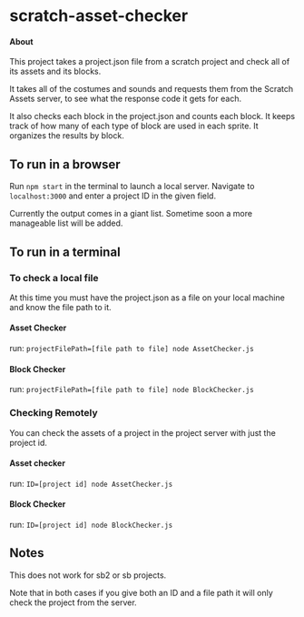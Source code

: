 # scratch-asset-checker
#### About
This project takes a project.json file from a scratch project and check all of its assets and its blocks.  

It takes all of the costumes and sounds and requests them from the Scratch Assets server, to see what the response code it gets for each.  

It also checks each block in the project.json and counts each block.  It keeps track of how many of each type of block are used in each sprite.  It organizes the results by block.

## To run in a browser
Run `npm start` in the terminal to launch a local server.
Navigate to `localhost:3000` and enter a project ID in the given field.

Currently the output comes in a giant list.  Sometime soon a more manageable list will be added.

## To run in a terminal

### To check a local file
At this time you must have the project.json as a file on your local machine and know the file path to it.

#### Asset Checker
run:
`projectFilePath=[file path to file] node AssetChecker.js`

#### Block Checker
run:
`projectFilePath=[file path to file] node BlockChecker.js`

### Checking Remotely
You can check the assets of a project in the project server with just the project id.

#### Asset checker
run:
`ID=[project id] node AssetChecker.js`

#### Block Checker
run:
`ID=[project id] node BlockChecker.js`

## Notes
This does not work for sb2 or sb projects.

Note that in both cases if you give both an ID and a file path it will only check the project from the server.

